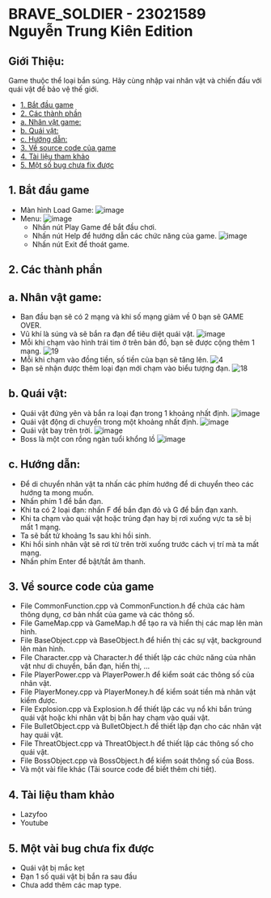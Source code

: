 # BRAVE_SOLDIER - 23021589 Nguyễn Trung Kiên Edition
## Giới Thiệu:
 Game thuộc thể loại bắn súng. Hãy cùng nhập vai nhân vật và chiến đấu với quái vật để bảo vệ thế giới.
 - [1. Bắt đầu game](#1-bắt-đầu-game)
 - [2. Các thành phần](#2-các-thành-phần)
 - [a. Nhân vật game:](#a-nhân-vật-game)
 - [b. Quái vật:](#b-quái-vật)
 - [c. Hướng dẫn:](#c-hướng-dẫn)
 - [3. Về source code của game](#3-về-source-code-của-game)
 - [4. Tài liệu tham khảo](#4-tài-liệu-tham-khảo)
 - [5. Một số bug chưa fix được](#5-một-số-bug-chưa-fix-được)
## 1. Bắt đầu game
 - Màn hình Load Game:
   ![image](https://github.com/trungkiena3k24thptcvp/Bai-Tap-Lon-LTNC/assets/162546220/ce82dbd5-a5cc-44b1-b68e-ce0bd3746e03)
 - Menu:
   ![image](https://github.com/trungkiena3k24thptcvp/Bai-Tap-Lon-LTNC/assets/162546220/2efd4057-0120-48eb-abf9-2090cda1fc2c)
   + Nhấn nút Play Game để bắt đầu chơi.
   + Nhấn nút Help để hướng dẫn các chức năng của game.
    ![image](https://github.com/trungkiena3k24thptcvp/Bai-Tap-Lon-LTNC/assets/162546220/43b1068b-0681-4399-be72-90f92e370e97)
   + Nhấn nút Exit để thoát game.
## 2. Các thành phần
## a. Nhân vật game:
 - Ban đầu bạn sẽ có 2 mạng và khi số mạng giảm về 0 bạn sẽ GAME OVER.
 - Vũ khí là súng và sẽ bắn ra đạn để tiêu diệt quái vật.
   ![image](https://github.com/trungkiena3k24thptcvp/Bai-Tap-Lon-LTNC/assets/162546220/5887239e-3598-411c-b23d-6724da90c575)
 - Mỗi khi chạm vào hình trái tim ở trên bản đồ, bạn sẽ được cộng thêm 1 mạng.
   ![19](https://github.com/trungkiena3k24thptcvp/Bai-Tap-Lon-LTNC/assets/162546220/4f4fe8ce-5eb6-46df-917b-96360a4c5144)
 - Mỗi khi chạm vào đồng tiền, số tiền của bạn sẽ tăng lên.
   ![4](https://github.com/trungkiena3k24thptcvp/Bai-Tap-Lon-LTNC/assets/162546220/a2467616-28ce-4f5e-ac00-33577af2ad77)
 - Bạn sẽ nhận được thêm loại đạn mới chạm vào biểu tượng đạn.
   ![18](https://github.com/trungkiena3k24thptcvp/Bai-Tap-Lon-LTNC/assets/162546220/0ed628b0-fd08-4000-96a7-0d7f24bd9aef)
## b. Quái vật:
 - Quái vật đứng yên và bắn ra loại đạn trong 1 khoảng nhất định.
 ![image](https://github.com/trungkiena3k24thptcvp/Bai-Tap-Lon-LTNC/assets/162546220/d91a1f91-ebfd-494d-a0e7-f468d154432a)
 - Quái vật động di chuyển trong một khoảng nhất định.
![image](https://github.com/trungkiena3k24thptcvp/Bai-Tap-Lon-LTNC/assets/162546220/4fcd265e-f501-4295-9208-f6577c0c6836)
 - Quái vật bay trên trời.
![image](https://github.com/trungkiena3k24thptcvp/Bai-Tap-Lon-LTNC/assets/162546220/db22131a-dd8d-444f-97c5-f90b23f80a7e)
 - Boss là một con rồng ngàn tuổi khổng lồ
![image](https://github.com/trungkiena3k24thptcvp/Bai-Tap-Lon-LTNC/assets/162546220/4c4eb677-c654-4836-8b3b-b44eaef4bbde)
## c. Hướng dẫn:
 - Để di chuyển nhân vật ta nhấn các phím hướng để di chuyển theo các hướng ta mong muốn.
 - Nhấn phím 1 để bắn đạn.
 - Khi ta có 2 loại đạn: nhấn F để bắn đạn đỏ và G để bắn đạn xanh.
 - Khi ta chạm vào quái vật hoặc trúng đạn hay bị rơi xuống vực ta sẽ bị mất 1 mạng.
 - Ta sẽ bất tử khoảng 1s sau khi hồi sinh.
 - Khi hồi sinh nhân vật sẽ rơi từ trên trời xuống trước cách vị trí mà ta mất mạng.
 - Nhấn phím Enter để bật/tắt âm thanh.
## 3. Về source code của game
 - File CommonFunction.cpp và CommonFunction.h để chứa các hàm thông dụng, cơ bản nhất của game và các thông số.
 - File GameMap.cpp và GameMap.h để tạo ra và hiển thị các map lên màn hình.
 - File BaseObject.cpp và BaseObject.h để hiển thị các sự vật, background lên màn hình.
 - File Character.cpp và Character.h để thiết lập các chức năng của nhân vật như di chuyển, bắn đạn, hiển thị, ...
 - File PlayerPower.cpp và PlayerPower.h để kiểm soát các thông số của nhân vật.
 - File PlayerMoney.cpp và PlayerMoney.h để kiểm soát tiền mà nhân vật kiếm được.
 - File Explosion.cpp và Explosion.h để thiết lập các vụ nổ khi bắn trúng quái vật hoặc khi nhân vật bị bắn hay chạm vào quái vật.
 - File BulletObject.cpp và BulletObject.h để thiết lập đạn cho các nhân vật hay quái vật.
 - File ThreatObject.cpp và ThreatObject.h để thiết lập các thông số cho quái vật.
 - File BossObject.cpp và BossObject.h để kiểm soát thông số của Boss.
 - Và một vài file khác (Tải source code để biết thêm chi tiết).
## 4. Tài liệu tham khảo 
 - Lazyfoo
 - Youtube
## 5. Một vài bug chưa fix được
 - Quái vật bị mắc kẹt
 - Đạn 1 số quái vật bị bắn ra sau đầu
 - Chưa add thêm các map type.








   
